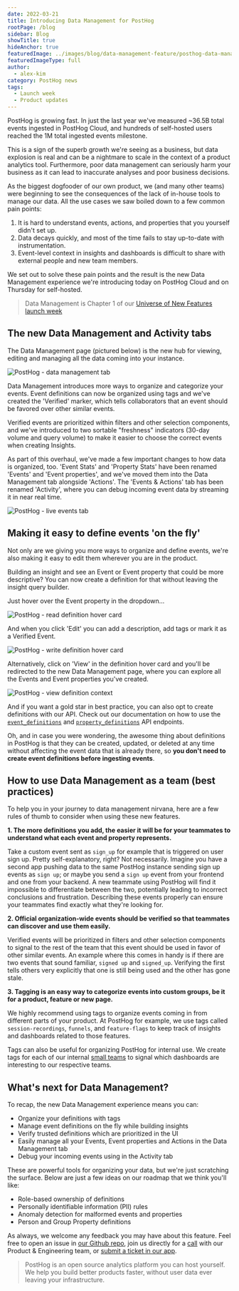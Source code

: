 ```yaml
---
date: 2022-03-21
title: Introducing Data Management for PostHog
rootPage: /blog
sidebar: Blog
showTitle: true
hideAnchor: true
featuredImage: ../images/blog/data-management-feature/posthog-data-management.png
featuredImageType: full
author:
  - alex-kim
category: PostHog news
tags:
  - Launch week
  - Product updates
---
```


PostHog is growing fast. In just the last year we've measured ~36.5B total events ingested in PostHog Cloud, and hundreds of self-hosted users reached the 1M total ingested events milestone.

This is a sign of the superb growth we're seeing as a business, but data explosion is real and can be a nightmare to scale in the context of a product analytics tool. Furthermore, poor data management can seriously harm your business as it can lead to inaccurate analyses and poor business decisions.

As the biggest dogfooder of our own product, we (and many other teams) were beginning to see the consequences of the lack of in-house tools to manage our data. All the use cases we saw boiled down to a few common pain points:

1. It is hard to understand events, actions, and properties that you yourself didn't set up.
2. Data decays quickly, and most of the time fails to stay up-to-date with instrumentation.
3. Event-level context in insights and dashboards is difficult to share with external people and new team members.

We set out to solve these pain points and the result is the new Data Management experience we're introducing today on PostHog Cloud and on Thursday for self-hosted.

> Data Management is Chapter 1 of our [Universe of New Features launch week](/blog/launch-week-universe-of-new-features)

## The new Data Management and Activity tabs

The Data Management page (pictured below) is the new hub for viewing, editing and managing all the data coming into your instance. 

![PostHog - data management tab](../images/blog/data-management-feature/data_management_tab.png)

Data Management introduces more ways to organize and categorize your events. Event definitions can now be organized using tags and we've created the 'Verified' marker, which tells collaborators that an event should be favored over other similar events. 

Verified events are prioritized within filters and other selection components, and we've introduced to two sortable "freshness" indicators (30-day volume and query volume) to make it easier to choose the correct events when creating Insights.

As part of this overhaul, we've made a few important changes to how data is organized, too. 'Event Stats' and 'Property Stats' have been renamed 'Events' and 'Event properties', and we've moved them into the Data Management tab alongside 'Actions'. The 'Events & Actions' tab has been renamed 'Activity', where you can debug incoming event data by streaming it in near real time.

![PostHog - live events tab](../images/blog/data-management-feature/live_events.png)

## Making it easy to define events 'on the fly'

Not only are we giving you more ways to organize and define events, we're also making it easy to edit them wherever you are in the product.

Building an insight and see an Event or Event property that could be more descriptive? You can now create a definition for that without leaving the insight query builder.

Just hover over the Event property in the dropdown...

![PostHog - read definition hover card](../images/blog/data-management-feature/read_definition_card.png)

And when you click 'Edit' you can add a description, add tags or mark it as a Verified Event.

![PostHog - write definition hover card](../images/blog/data-management-feature/write_definition_card.png)

Alternatively, click on 'View' in the definition hover card and you'll be redirected to the new Data Management page, where you can explore all the Events and Event properties you've created.

![PostHog - view definition context](../images/blog/data-management-feature/data_management_view.gif)

And if you want a gold star in best practice, you can also opt to create definitions with our API. Check out our documentation on how to use the [`event_definitions`](/docs/api/event-definitions) and [`property_definitions`](/docs/api/property-definitions) API endpoints.

Oh, and in case you were wondering, the awesome thing about definitions in PostHog is that they can be created, updated, or deleted at any time without affecting the event data that is already there, so **you don't need to create event definitions before ingesting events**. 

## How to use Data Management as a team (best practices)

To help you in your journey to data management nirvana, here are a few rules of thumb to consider when using these new features.

**1. The more definitions you add, the easier it will be for your teammates to understand what each event and property represents.**

Take a custom event sent as `sign_up` for example that is triggered on user sign up. Pretty self-explanatory, right? Not necessarily. Imagine you have a second app pushing data to the same PostHog instance sending sign up events as `sign up`; or maybe you send a `sign up` event from your frontend and one from your backend. A new teammate using PostHog will find it impossible to differentiate between the two, potentially leading to incorrect conclusions and frustration. Describing these events properly can ensure your teammates find exactly what they're looking for.

**2. Official organization-wide events should be verified so that teammates can discover and use them easily.** 

Verified events will be prioritized in filters and other selection components to signal to the rest of the team that this event should be used in favor of other similar events. An example where this comes in handy is if there are two events that sound familiar, `signed up` and `signed_up`. Verifying the first tells others very explicitly that one is still being used and the other has gone stale.

**3. Tagging is an easy way to categorize events into custom groups, be it for a product, feature or new page.** 

We highly recommend using tags to organize events coming in from different parts of your product. At PostHog for example, we use tags called `session-recordings`, `funnels`, and `feature-flags` to keep track of insights and dashboards related to those features. 

Tags can also be useful for organizing PostHog for internal use. We create tags for each of our internal [small teams](/handbook/small-teams/team-structure/why-small-teams) to signal which dashboards are interesting to our respective teams.

## What's next for Data Management?

To recap, the new Data Management experience means you can:

- Organize your definitions with tags
- Manage event definitions on the fly while building insights
- Verify trusted definitions which are prioritized in the UI
- Easily manage all your Events, Event properties and Actions in the Data Management tab
- Debug your incoming events using in the Activity tab

These are powerful tools for organizing your data, but we're just scratching the surface. Below are just a few ideas on our roadmap that we think you'll like:

- Role-based ownership of definitions
- Personally identifiable information (PII) rules
- Anomaly detection for malformed events and properties
- Person and Group Property definitions

As always, we welcome any feedback you may have about this feature. Feel free to open an issue in [our Github repo](https://github.com/PostHog/posthog), join us directly for a [call](https://calendly.com/posthog-feedback) with our Product & Engineering team, or [submit a ticket in our app](https://app.posthog.com/home#supportModal). 

> PostHog is an open source analytics platform you can host yourself. We help you build better products faster, without user data ever leaving your infrastructure.

<ArrayCTA />
